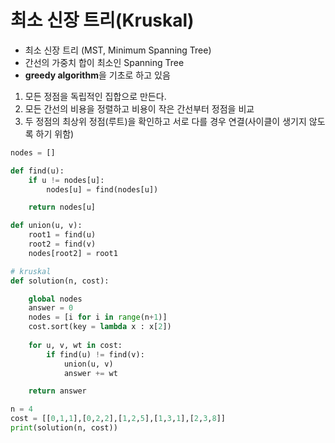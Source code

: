 

# 최소 신장 트리(Kruskal)

- 최소 신장 트리 (MST, Minimum Spanning Tree)
- 간선의 가중치 합이 최소인 Spanning Tree
- **greedy algorithm**을 기초로 하고 있음

1. 모든 정점을 독립적인 집합으로 만든다.
2. 모든 간선의 비용을 정렬하고 비용이 작은 간선부터 정점을 비교
3. 두 정점의 최상위 정점(루트)을 확인하고 서로 다를 경우 연결(사이클이 생기지 않도록 하기 위함) 


```python
nodes = []

def find(u):
    if u != nodes[u]:
        nodes[u] = find(nodes[u])

    return nodes[u]

def union(u, v):
    root1 = find(u)
    root2 = find(v)
    nodes[root2] = root1

# kruskal
def solution(n, cost):

    global nodes
    answer = 0
    nodes = [i for i in range(n+1)]
    cost.sort(key = lambda x : x[2])
    
    for u, v, wt in cost:
        if find(u) != find(v):
            union(u, v)
            answer += wt

    return answer

n = 4
cost = [[0,1,1],[0,2,2],[1,2,5],[1,3,1],[2,3,8]]
print(solution(n, cost))

```